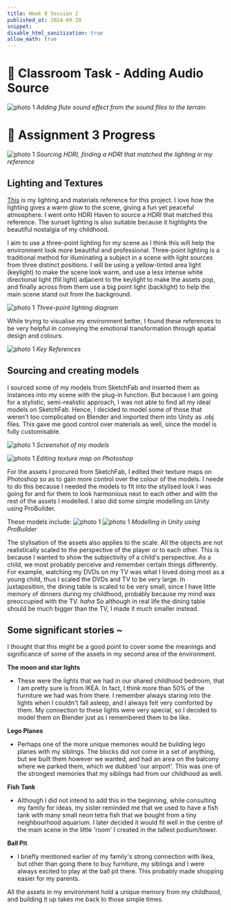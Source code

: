 ```yaml
---
title: Week 8 Session 2
published_at: 2024-09-20
snippet: 
disable_html_sanitization: true
allow_math: true
---
```

# :page_with_curl: Classroom Task - Adding Audio Source

![photo 1](photos/47.png)
*Adding flute sound effect from the sound files to the terrain*

# :page_with_curl: Assignment 3 Progress

![photo 1](photos/49.png)
*Sourcing HDRI, finding a HDRI that matched the lighting in my reference*

## Lighting and Textures

[This](https://www.behance.net/gallery/14268675/CTC-Winter-Olympic-Package) is my lighting and materials reference for this project. I love how the lighting gives a warm glow to the scene, giving a fun yet peaceful atmosphere. I went onto HDRI Haven to source a HDRI that matched this reference. The sunset lighting is also suitable because it highlights the beautiful nostalgia of my childhood.

I aim to use a three-point lighting for my scene as I think this will help the environment look more beautiful and professional. Three-point lighting is a traditional method for illuminating a subject in a scene with light sources from three distinct positions. I will be using a yellow-tinted area light (keylight) to make the scene look warm, and use a less intense white directional light (fill light) adjacent to the keylight to make the assets pop, and finally across from them use a big point light (backlight) to help the main scene stand out from the background.

![photo 1](photos/56.png)
*Three-point lighting diagram*

While trying to visualise my environment better, I found these references to be very helpful in conveying the emotional transformation through spatial design and colours. 

![photo 1](photos/73.png)
*Key References*

## Sourcing and creating models

I sourced some of my models from SketchFab and inserted them as instances into my scene with the plug-in function. But because I am going for a stylistic, semi-realistic approach, I was not able to find all my ideal models on SketchFab. Hence, I decided to model some of those that weren't too complicated on Blender and imported them into Unity as .obj files. This gave me good control over materials as well, since the model is fully customisable.

![photo 1](photos/67.png)
*Screenshot of my models*

![photo 1](photos/55.png)
*Editing texture map on Photoshop*

For the assets I procured from SketchFab, I edited their texture maps on Photoshop so as to gain more control over the colour of the models. I neede to do this because I needed the models to fit into the stylised look I was going for and for them to look harmonious next to each other and with the rest of the assets I modelled. I also did some simple modelling on Unity using ProBuilder. 

These models include:
![photo 1](photos/53.png)
![photo 1](photos/54.png)
*Modelling in Unity using ProBuilder*

The stylisation of the assets also applies to the scale. All the objects are not realistically scaled to the perspective of the player or to each other. This is because I wanted to show the subjectivity of a child's perspective. As a child, we most probably perceive and remember certain things differently. For example, watching my DVDs on my TV was what I loved doing most as a young child, thus I scaled the DVDs and TV to be very large. In juxtaposition, the dining table is scaled to be very small, since I have little memory of dinners during my childhood, probably because my mind was preoccupied with the TV. *haha*  So although in real life the dining table should be much bigger than the TV, I made it much smaller instead.

## Some significant stories ~

I thought that this might be a good point to cover some the meanings and significance of some of the assets in my second area of the environment.

<b>The moon and star lights</b>
- These were the lights that we had in our shared childhood bedroom, that I am pretty sure is from IKEA. In fact, I think more than 50% of the furniture we had was from there. I remember always staring into the lights when I couldn't fall asleep, and I always felt very comforted by them. My connection to these lights were very special, so I decided to model them on Blender just as I remembered them to be like.

<b>Lego Planes</b>
- Perhaps one of the more unique memories would be building lego planes with my siblings. The blocks did not come in a set of anything, but we built them however we wanted, and had an area on the balcony where we parked them, which we dubbed 'our airport'. This was one of the strongest memories that my siblings had from our childhood as well.

<b>Fish Tank</b>
- Although I did not intend to add this in the beginning, while consulting my family for ideas, my sister reminded me that we used to have a fish tank with many small neon tetra fish that we bought from a tiny neighbourhood aquarium. I later decided it would fit well in the centre of the main scene in the little 'room' I created in the tallest podium/tower.

<b>Ball Pit</b>
- I briefly mentioned earlier of my family's strong connection with Ikea, but other than going there to buy furniture, my siblings and I were always excited to play at the ball pit there. This probably made shopping easier for my parents.

All the assets in my environment hold a unique memory from my childhood, and building it up takes me back to those simple times.




